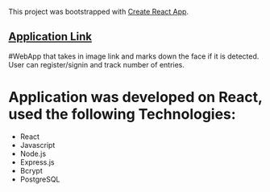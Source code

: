 This project was bootstrapped with [Create React App](https://github.com/facebook/create-react-app).

## [Application Link](https://super-face-recognition.herokuapp.com/)

#WebApp that takes in image link and marks down the face if it is detected. User can register/signin and track number of entries.
# Application was developed on React, used the following Technologies:

* React
* Javascript
* Node.js
* Express.js
* Bcrypt
* PostgreSQL
